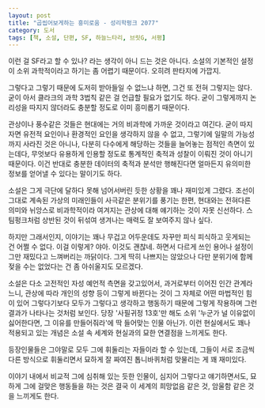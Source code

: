 ```yaml
---
layout: post
title: "곱씹어보게하는 흥미로움 - 성리학펑크 2077"
category: 도서
tags: [책, 소설, 단편, SF, 하늘느타리, 브릿G, 서평]
---
```


이런 걸 SF라고 할 수 있나? 라는 생각이 아니 드는 것은 아니다.
소설의 기본적인 설정이 소위 과학적이라고 하기는 좀 어렵기 때문이다.
오히려 판타지에 가깝지.

그렇다고 그렇기 때문에 도저히 받아들일 수 없느냐 하면, 그건 또 전혀 그렇지는 않다.
굳이 아서 클라크의 과학 3법칙 같은 걸 언급할 필요가 없기도 하다.
굳이 그렇게까지 논리성을 따지지 않더라도 충분할 정도로 이미 흥미롭기 때문이다.

관상이나 풍수같은 것들은 현대에는 거의 비과학에 가까운 것이라고 여긴다.
굳이 따지자면 유전적 요인이나 환경적인 요인을 생각하지 않을 수 없고,
그렇기에 일말의 가능성까지 사라진 것은 아니나,
다분히 다수에게 해당하는 것들을 늘어놓는 점적인 측면이 있는데다,
무엇보다 유용하게 인용할 정도로 통계적인 축적과 성찰이 이뤄진 것이 아니기 때문이다.
이건 반대로 충분한 데이터의 축적과 분석만 행해진다면 얼마든지 유의미한 정보를 얻어낼 수 있다는 말이기도 하다.

소설은 그게 극단에 달하다 못해 넘어서버린 듯한 상황을 꽤나 재미있게 그렸다.
조선이 그대로 계속된 가상의 미래인들이 사극같은 분위기를 풍기는 한편,
현대와는 전혀다른 의미와 뉘앙스로 비과학적이라 여겨지는 관상에 대해 얘기하는 것이 자못 신선하다.
스팀펑크처럼 상반된 것이 뒤섞여 생겨나는 매력도 잘 보여주지 않나 싶다.

하지만 그래서인지, 이야기는 꽤나 무겁고 어두운데도 자꾸만 피식 피식하고 웃게되는 건 어쩔 수 없다.
이걸 이렇게? 야아. 이것도 괜찮네. 하면서 다르게 쓰인 용어나 설정이 그만 재밌다고 느껴버리는 까닭이다.
그게 딱히 나쁘지는 않았으나 다만 분위기에 함께 젖을 수는 없었다는 건 좀 아쉬울지도 모르겠다.

소설은 다소 고전적인 자성 예언적 측면을 갖고있어서,
과거로부터 이어진 인간 관계라느니,
관상에 따라 개인의 성향 등이 그렇게 바뀐다는 것이 그 자체로 어떤 마법적인 힘이 있어 그렇다기보다
모두가 그렇다고 생각하고 행동하기 때문에 그렇게 작용하며 그런 결과가 나타나는 것처럼 보인다.
당장 '사필귀정 13호'만 해도 소위 '누군가 널 이유없이 싫어한다면, 그 이유를 만들어줘라'에 딱 들어맞는 인물 아닌가.
이런 현실에서도 꽤나 적용되고 있는 개념은 소설 속 세계와 현실과의 묘한 연결점을 느끼게도 한다.

등장인물들은 그야말로 모두 그에 휘둘리는 자들이라 할 수 있는데,
그들이 서로 조금씩 다른 방식으로 휘둘리면서 묘하게 잘 짜여진 톱니바퀴처럼 맞물리는 게 꽤 재미있다.

이야기 내에서 비교적 그에 심취해 있는 듯한 인물이, 심지어 그렇다고 얘기하면서도, 묘하게 그에 걸맞은 행동들을 하는 것은
결국 이 세계의 희망없음 같은 것, 암울함 같은 것을 느끼게도 한다.
